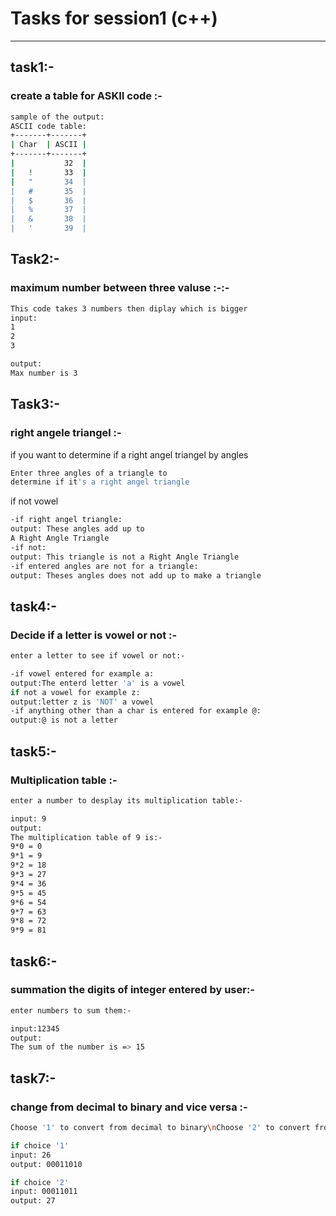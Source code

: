 # Tasks for session1 (c++)
-----------------------------
## task1:-
### create a table for ASKII code :-
```bash
sample of the output:
ASCII code table:
+-------+-------+
| Char  | ASCII |
+-------+-------+
|           32  |
|   !       33  |
|   "       34  |
|   #       35  |
|   $       36  |
|   %       37  |
|   &       38  |
|   '       39  |
```
##
## Task2:-
### maximum number between three valuse :-:-
```bash
This code takes 3 numbers then diplay which is bigger
input:
1
2
3
```
```bash
output:
Max number is 3
```
##
## Task3:-
### right angele triangel :-
if you want to determine if a right angel triangel by angles
```bash
Enter three angles of a triangle to
determine if it's a right angel triangle
```
if not vowel
```bash
-if right angel triangle:
output: These angles add up to
A Right Angle Triangle
-if not:
output: This triangle is not a Right Angle Triangle
-if entered angles are not for a triangle:
output: Theses angles does not add up to make a triangle
```
##
## task4:-
### Decide if a letter is vowel or not :-
```bash
enter a letter to see if vowel or not:-
```
```bash
-if vowel entered for example a:
output:The enterd letter 'a' is a vowel
if not a vowel for example z:
output:letter z is 'NOT' a vowel
-if anything other than a char is entered for example @:
output:@ is not a letter
```
##
## task5:-
### Multiplication table :-
```bash
enter a number to desplay its multiplication table:-
```
```bash
input: 9
output:
The multiplication table of 9 is:-
9*0 = 0
9*1 = 9
9*2 = 18
9*3 = 27
9*4 = 36
9*5 = 45
9*6 = 54
9*7 = 63
9*8 = 72
9*9 = 81
```
##
## task6:-
### summation the digits of integer entered by user:-
```bash
enter numbers to sum them:-
```
```bash
input:12345
output:
The sum of the number is => 15
```
##
## task7:-
### change from decimal to binary and vice versa :-
```bash
Choose '1' to convert from decimal to binary\nChoose '2' to convert from binary to decimal:-
```
```bash
if choice '1'
input: 26
output: 00011010
```
```bash
if choice '2'
input: 00011011
output: 27
```


